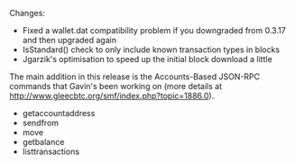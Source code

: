 Changes:
* Fixed a wallet.dat compatibility problem if you downgraded from 0.3.17 and then upgraded again
* IsStandard() check to only include known transaction types in blocks
* Jgarzik's optimisation to speed up the initial block download a little

The main addition in this release is the Accounts-Based JSON-RPC commands that Gavin's been working on (more details at http://www.gleecbtc.org/smf/index.php?topic=1886.0).  
* getaccountaddress
* sendfrom
* move
* getbalance
* listtransactions
